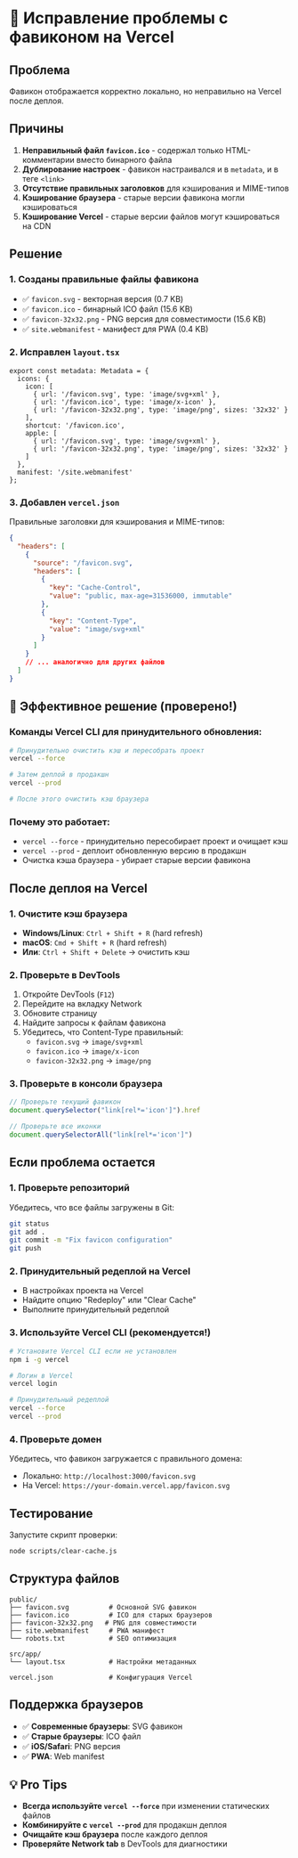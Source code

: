 # 🔧 Исправление проблемы с фавиконом на Vercel

## Проблема
Фавикон отображается корректно локально, но неправильно на Vercel после деплоя.

## Причины
1. **Неправильный файл `favicon.ico`** - содержал только HTML-комментарии вместо бинарного файла
2. **Дублирование настроек** - фавикон настраивался и в `metadata`, и в теге `<link>`
3. **Отсутствие правильных заголовков** для кэширования и MIME-типов
4. **Кэширование браузера** - старые версии фавикона могли кэшироваться
5. **Кэширование Vercel** - старые версии файлов могут кэшироваться на CDN

## Решение

### 1. Созданы правильные файлы фавикона
- ✅ `favicon.svg` - векторная версия (0.7 KB)
- ✅ `favicon.ico` - бинарный ICO файл (15.6 KB)  
- ✅ `favicon-32x32.png` - PNG версия для совместимости (15.6 KB)
- ✅ `site.webmanifest` - манифест для PWA (0.4 KB)

### 2. Исправлен `layout.tsx`
```tsx
export const metadata: Metadata = { 
  icons: {
    icon: [
      { url: '/favicon.svg', type: 'image/svg+xml' },
      { url: '/favicon.ico', type: 'image/x-icon' },
      { url: '/favicon-32x32.png', type: 'image/png', sizes: '32x32' }
    ],
    shortcut: '/favicon.ico',
    apple: [
      { url: '/favicon.svg', type: 'image/svg+xml' },
      { url: '/favicon-32x32.png', type: 'image/png', sizes: '32x32' }
    ]
  },
  manifest: '/site.webmanifest'
};
```

### 3. Добавлен `vercel.json`
Правильные заголовки для кэширования и MIME-типов:
```json
{
  "headers": [
    {
      "source": "/favicon.svg",
      "headers": [
        {
          "key": "Cache-Control",
          "value": "public, max-age=31536000, immutable"
        },
        {
          "key": "Content-Type",
          "value": "image/svg+xml"
        }
      ]
    }
    // ... аналогично для других файлов
  ]
}
```

## 🚀 Эффективное решение (проверено!)

### Команды Vercel CLI для принудительного обновления:
```bash
# Принудительно очистить кэш и пересобрать проект
vercel --force

# Затем деплой в продакшн
vercel --prod

# После этого очистить кэш браузера
```

### Почему это работает:
- `vercel --force` - принудительно пересобирает проект и очищает кэш
- `vercel --prod` - деплоит обновленную версию в продакшн
- Очистка кэша браузера - убирает старые версии фавикона

## После деплоя на Vercel

### 1. Очистите кэш браузера
- **Windows/Linux**: `Ctrl + Shift + R` (hard refresh)
- **macOS**: `Cmd + Shift + R` (hard refresh)
- **Или**: `Ctrl + Shift + Delete` → очистить кэш

### 2. Проверьте в DevTools
1. Откройте DevTools (`F12`)
2. Перейдите на вкладку Network
3. Обновите страницу
4. Найдите запросы к файлам фавикона
5. Убедитесь, что Content-Type правильный:
   - `favicon.svg` → `image/svg+xml`
   - `favicon.ico` → `image/x-icon`
   - `favicon-32x32.png` → `image/png`

### 3. Проверьте в консоли браузера
```javascript
// Проверьте текущий фавикон
document.querySelector("link[rel*='icon']").href

// Проверьте все иконки
document.querySelectorAll("link[rel*='icon']")
```

## Если проблема остается

### 1. Проверьте репозиторий
Убедитесь, что все файлы загружены в Git:
```bash
git status
git add .
git commit -m "Fix favicon configuration"
git push
```

### 2. Принудительный редеплой на Vercel
- В настройках проекта на Vercel
- Найдите опцию "Redeploy" или "Clear Cache"
- Выполните принудительный редеплой

### 3. Используйте Vercel CLI (рекомендуется!)
```bash
# Установите Vercel CLI если не установлен
npm i -g vercel

# Логин в Vercel
vercel login

# Принудительный редеплой
vercel --force
vercel --prod
```

### 4. Проверьте домен
Убедитесь, что фавикон загружается с правильного домена:
- Локально: `http://localhost:3000/favicon.svg`
- На Vercel: `https://your-domain.vercel.app/favicon.svg`

## Тестирование

Запустите скрипт проверки:
```bash
node scripts/clear-cache.js
```

## Структура файлов
```
public/
├── favicon.svg          # Основной SVG фавикон
├── favicon.ico          # ICO для старых браузеров
├── favicon-32x32.png   # PNG для совместимости
├── site.webmanifest     # PWA манифест
└── robots.txt           # SEO оптимизация

src/app/
└── layout.tsx           # Настройки метаданных

vercel.json              # Конфигурация Vercel
```

## Поддержка браузеров
- ✅ **Современные браузеры**: SVG фавикон
- ✅ **Старые браузеры**: ICO файл
- ✅ **iOS/Safari**: PNG версия
- ✅ **PWA**: Web manifest

## 💡 Pro Tips
- **Всегда используйте `vercel --force`** при изменении статических файлов
- **Комбинируйте с `vercel --prod`** для продакшн деплоя
- **Очищайте кэш браузера** после каждого деплоя
- **Проверяйте Network tab** в DevTools для диагностики 